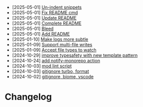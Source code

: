 - [2025-05-01] [Un-indent snippets](https://github.com/RubricLab/codegen/commit/033e6e20b8e6928aa5f75ca7aa703a9405c8a50c)
- [2025-05-01] [Fix README cmd](https://github.com/RubricLab/codegen/commit/77215f1ab897c979ca16828d997551abb6c17a1f)
- [2025-05-01] [Update README](https://github.com/RubricLab/codegen/commit/89183a6428a44bc2022cdeda051856a693726d08)
- [2025-05-01] [Complete README](https://github.com/RubricLab/codegen/commit/4809153bcc109da6bb4d4d851658af276916a7c5)
- [2025-05-01] [Bleed](https://github.com/RubricLab/codegen/commit/6f6f21d5a60f28c01d9f38623c1a2e65e3cbc8f7)
- [2025-05-01] [Add README](https://github.com/RubricLab/codegen/commit/3d2b6feaba836298377779e4a853652fa1950d93)
- [2025-01-10] [Make logs more subtle](https://github.com/RubricLab/codegen/commit/d5a35d520856c44d79ebda107b31b4f298c4764c)
- [2025-01-09] [Support multi-file writes](https://github.com/RubricLab/codegen/commit/0fbb9dddb90cf543e2b66dd9d6f31c68b7b8efcf)
- [2025-01-09] [Accept file types to watch](https://github.com/RubricLab/codegen/commit/d8d5d299925b2b20b99e994fdcb6f8ce9ec2823b)
- [2024-10-29] [improve typesafety with new template pattern](https://github.com/RubricLab/codegen/commit/15739e283e399d1d2ed385af0db1027d803a1f50)
- [2024-10-24] [add notify-monorepo action](https://github.com/RubricLab/codegen/commit/071ce6827c5377198845ed1dda4b6cf6d6a4cff6)
- [2024-10-03] [mod lint script](https://github.com/RubricLab/codegen/commit/8c9d1af0dd2d6ff9c989cd1e9eb2adf8afd9b4dc)
- [2024-10-03] [gitignore turbo, format](https://github.com/RubricLab/codegen/commit/14de9bfaf513fa5a21876d42844bdccab1f90680)
- [2024-10-02] [gitignore, biome, vscode](https://github.com/RubricLab/codegen/commit/6ee3e055dc9c60a213a277427b1bbd82ee73aedc)
# Changelog

